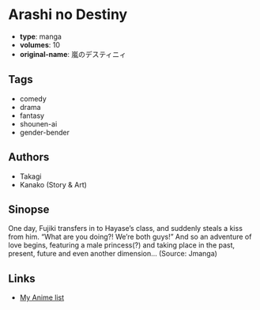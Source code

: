 # Arashi no Destiny

-   **type**: manga
-   **volumes**: 10
-   **original-name**: 嵐のデスティニィ

## Tags

-   comedy
-   drama
-   fantasy
-   shounen-ai
-   gender-bender

## Authors

-   Takagi
-   Kanako (Story & Art)

## Sinopse

One day, Fujiki transfers in to Hayase’s class, and suddenly steals a kiss from him. “What are you doing?! We’re both guys!” And so an adventure of love begins, featuring a male princess(?) and taking place in the past, present, future and even another dimension… (Source: Jmanga)

## Links

-   [My Anime list](https://myanimelist.net/manga/29189/Arashi_no_Destiny)
